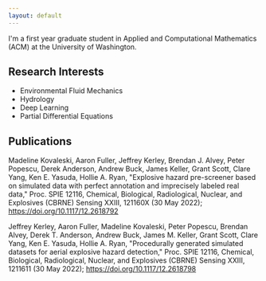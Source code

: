 ```yaml
---
layout: default
---
```


I'm a first year graduate student in Applied and Computational Mathematics (ACM) at the University of Washington. 

## Research Interests
- Environmental Fluid Mechanics
- Hydrology
- Deep Learning
- Partial Differential Equations

## Publications
Madeline Kovaleski, Aaron Fuller, Jeffrey Kerley, Brendan J. Alvey, Peter Popescu, Derek Anderson, Andrew Buck, James Keller, Grant Scott, Clare Yang, Ken E. Yasuda, Hollie A. Ryan, "Explosive hazard pre-screener based on simulated data with perfect annotation and imprecisely labeled real data," Proc. SPIE 12116, Chemical, Biological, Radiological, Nuclear, and Explosives (CBRNE) Sensing XXIII, 121160X (30 May 2022); https://doi.org/10.1117/12.2618792

Jeffrey Kerley, Aaron Fuller, Madeline Kovaleski, Peter Popescu, Brendan Alvey, Derek T. Anderson, Andrew Buck, James M. Keller, Grant Scott, Clare Yang, Ken E. Yasuda, Hollie A. Ryan, "Procedurally generated simulated datasets for aerial explosive hazard detection," Proc. SPIE 12116, Chemical, Biological, Radiological, Nuclear, and Explosives (CBRNE) Sensing XXIII, 1211611 (30 May 2022); https://doi.org/10.1117/12.2618798
